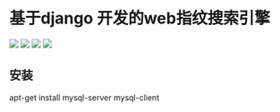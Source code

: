 基于django 开发的web指纹搜索引擎
==== 
![](https://github.com/cuijianxiong/websearch/blob/master/1.png) 
![](https://github.com/cuijianxiong/websearch/blob/master/2.png)
![](https://github.com/cuijianxiong/websearch/blob/master/3.png)
![](https://github.com/cuijianxiong/websearch/blob/master/4.png)

安装
------- 
apt-get install mysql-server mysql-client <br>
